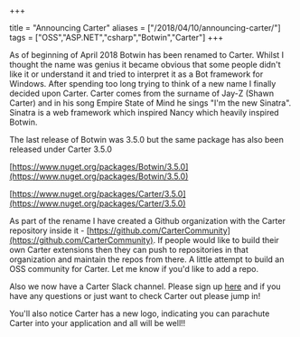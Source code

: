 +++

title = "Announcing Carter"
aliases = ["/2018/04/10/announcing-carter/"]
tags = ["OSS","ASP.NET","csharp","Botwin","Carter"]
+++

As of beginning of April 2018 Botwin has been renamed to Carter.  Whilst I thought the name was genius it became obvious that some people didn't like it or understand it and tried to interpret it as a Bot framework for Windows.  After spending too long trying to think of a new name I finally decided upon Carter. Carter comes from the surname of Jay-Z (Shawn Carter) and in his song Empire State of Mind he sings "I'm the new Sinatra". Sinatra is a web framework which inspired Nancy which heavily inspired Botwin.

The last release of Botwin was 3.5.0 but the same package has also been released under Carter 3.5.0

<!--more-->

[https://www.nuget.org/packages/Botwin/3.5.0](https://www.nuget.org/packages/Botwin/3.5.0)

[https://www.nuget.org/packages/Carter/3.5.0](https://www.nuget.org/packages/Carter/3.5.0)

As part of the rename I have created a Github organization with the Carter repository inside it - [https://github.com/CarterCommunity](https://github.com/CarterCommunity).  If people would like to build their own Carter extensions then they can push to repositories in that organization and maintain the repos from there.  A little attempt to build an OSS community for Carter.  Let me know if you'd like to add a repo.

Also we now have a Carter Slack channel.  Please sign up [here](https://join.slack.com/t/cartercommunity/shared_invite/enQtMzQwNjIwODcwMTMxLWQwMjk5NDFlYWI3Yzg5Y2M4ODNmOTkwMzA2YjkxNmE0YjI3YWU4MjU2ZjI2NmQwMmE4NjVlODBlM2RlMDI1ZmY) and if you have any questions or just want to check Carter out please jump in!

You'll also notice Carter has a new logo, indicating you can parachute Carter into your application and all will be well!!
